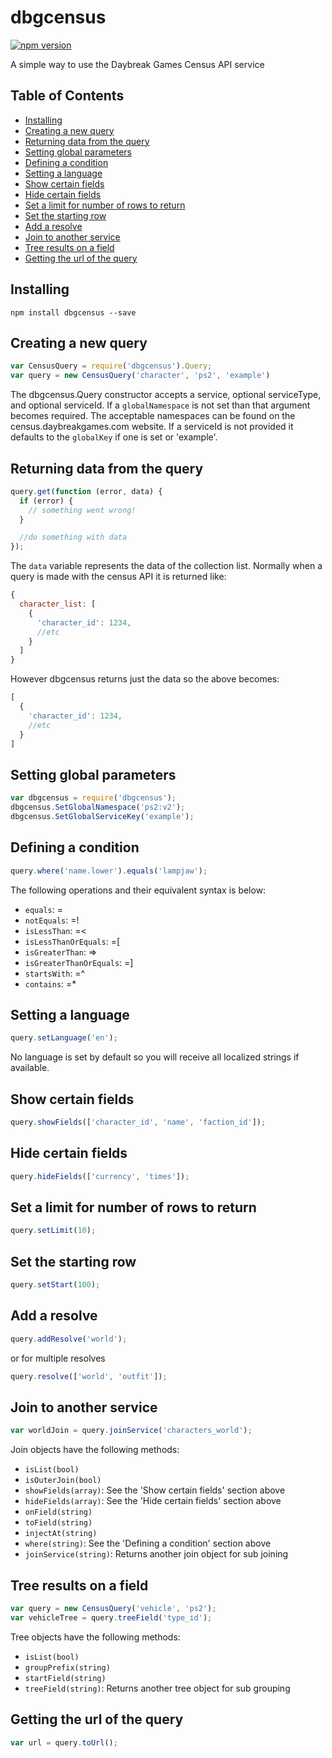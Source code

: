 # dbgcensus
[![npm version](https://badge.fury.io/js/dbgcensus.svg)](https://www.npmjs.com/package/dbgcensus)

A simple way to use the Daybreak Games Census API service

## Table of Contents

- [Installing](#installing)
- [Creating a new query](#creating-a-new-query)
- [Returning data from the query](#returning-data-from-the-query)
- [Setting global parameters](#setting-global-parameters)
- [Defining a condition](#defining-a-condition)
- [Setting a language](#setting-a-language)
- [Show certain fields](#show-certain-fields)
- [Hide certain fields](#hide-certain-fields)
- [Set a limit for number of rows to return](#set-a-limit-for-number-of-rows-to-return)
- [Set the starting row](#set-the-starting-row)
- [Add a resolve](#add-a-resolve)
- [Join to another service](#join-to-another-service)
- [Tree results on a field](#tree-results-on-a-field)
- [Getting the url of the query](#getting-the-url-of-the-query)

## Installing

```
npm install dbgcensus --save
```

## Creating a new query

```js
var CensusQuery = require('dbgcensus').Query;
var query = new CensusQuery('character', 'ps2', 'example')
```

The dbgcensus.Query constructor accepts a service, optional serviceType, and optional serviceId. If a `globalNamespace` is not set than that argument becomes required. The acceptable namespaces can be found on the census.daybreakgames.com website. If a serviceId is not provided it defaults to the `globalKey` if one is set or 'example'.

## Returning data from the query

```js
query.get(function (error, data) {
  if (error) {
    // something went wrong!
  }

  //do something with data
});
```

The `data` variable represents the data of the collection list. Normally when a query is made with the census API it is returned like:

```js
{
  character_list: [
    {
      'character_id': 1234,
      //etc
    }
  ]
}
```

However dbgcensus returns just the data so the above becomes:

```js
[
  {
    'character_id': 1234,
    //etc
  }
]
```

## Setting global parameters

```js
var dbgcensus = require('dbgcensus');
dbgcensus.SetGlobalNamespace('ps2:v2');
dbgcensus.SetGlobalServiceKey('example');
```

## Defining a condition

```js
query.where('name.lower').equals('lampjaw');
```

The following operations and their equivalent syntax is below:

* `equals`: =
* `notEquals`: =!
* `isLessThan`: =<
* `isLessThanOrEquals`: =[
* `isGreaterThan`: =>
* `isGreaterThanOrEquals`: =]
* `startsWith`: =^
* `contains`: =*

## Setting a language

```js
query.setLanguage('en');
```

No language is set by default so you will receive all localized strings if available.

## Show certain fields

```js
query.showFields(['character_id', 'name', 'faction_id']);
```

## Hide certain fields

```js
query.hideFields(['currency', 'times']);
```

## Set a limit for number of rows to return

```js
query.setLimit(10);
```

## Set the starting row

```js
query.setStart(100);
```

## Add a resolve

```js
query.addResolve('world');
```

or for multiple resolves

```js
query.resolve(['world', 'outfit']);
```

## Join to another service

```js
var worldJoin = query.joinService('characters_world');
```

Join objects have the following methods:

* `isList(bool)`
* `isOuterJoin(bool)`
* `showFields(array)`: See the 'Show certain fields' section above
* `hideFields(array)`: See the 'Hide certain fields' section above
* `onField(string)`
* `toField(string)`
* `injectAt(string)`
* `where(string)`: See the 'Defining a condition' section above
* `joinService(string)`: Returns another join object for sub joining

## Tree results on a field

```js
var query = new CensusQuery('vehicle', 'ps2');
var vehicleTree = query.treeField('type_id');
```

Tree objects have the following methods:

* `isList(bool)`
* `groupPrefix(string)`
* `startField(string)`
* `treeField(string)`: Returns another tree object for sub grouping

## Getting the url of the query

```js
var url = query.toUrl();
```
